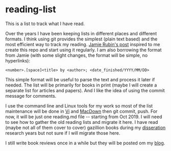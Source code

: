 # reading-list

This is a list to track what I have read. 

Over the years I have been keeping lists in different places and different formats. I think using git provides the simplest (plain text based) and the most efficient way to track my reading. [Jamie Rubin's post](https://www.jamierubin.net/2015/06/27/maintaining-my-reading-list-as-a-github-repo-using-atom-1-0/) inspired to me create this repo and start using it regularly. I am also borrowing the format from Jamie (with some slight changes, the format will be simple, no hyperlinks): 

```
<number>.[space]<title> by <author>; <date_finished/YYYY/MM/DD> 
```
This simple format will be useful to parse the text and process it later if needed. The list will be primarily for books in print (maybe I will create a separate list for articles and papers). And I like the idea of using the commit message for comments. 

I use the command line and Linux tools for my work so most of the list maintenance will be done in [Vi](https://en.wikipedia.org/wiki/Vi) and [MacDown]([https://macdown.uranusjr.com/) then git commit, push. For now, it will be just one reading.md file -- starting from Oct 2019. I will need to see how to gather the old reading lists and migrate it here. I have read (maybe not all of them cover to cover) gazillion books during my [disseration](https://www.ideals.illinois.edu/handle/2142/92730) research years but not sure if I will migrate those here. 

I still write book reviews once in a while but they will be posted om my [blog](https://medium.com/@sharif.islam). 
